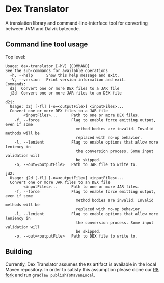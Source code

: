 # Dex Translator

A translation library and command-line-interface tool for converting between JVM and Dalvik bytecode.

## Command line tool usage

Top level:
```
Usage: dex-translator [-hV] [COMMAND]
See the sub-commands for available operations
  -h, --help      Show this help message and exit.
  -V, --version   Print version information and exit.
Commands:
  d2j  Convert one or more DEX files to a JAR file
  j2d  Convert one or more JAR files to an DEX file

d2j:
  Usage: d2j [-fl] [-o=<outputFile>] <inputFiles>...
  Convert one or more DEX files to a JAR file
        <inputFiles>...      Path to one or more DEX files.
    -f, --force              Flag to enable force emitting output, even if some
                               method bodies are invalid. Invalid methods will be
                               replaced with no-op behavior.
    -l, --lenient            Flag to enable options that allow more leniency in
                               the conversion process. Some input validation will
                               be skipped.
    -o, --out=<outputFile>   Path to JAR file to write to.

jd2:
  Usage: j2d [-fl] [-o=<outputFile>] <inputFiles>...
  Convert one or more JAR files to an DEX file
        <inputFiles>...      Path to one or more JAR files.
    -f, --force              Flag to enable force emitting output, even if some
                               method bodies are invalid. Invalid methods will be
                               replaced with no-op behavior.
    -l, --lenient            Flag to enable options that allow more leniency in
                               the conversion process. Some input validation will
                               be skipped.
    -o, --out=<outputFile>   Path to DEX file to write to.
```

## Building

Currently, Dex Translator assumes the `R8` artifact is available in the local Maven repository.
In order to satisfy this assumption please clone our [R8 fork](https://github.com/Col-E/r8) and
run `gradlew publishToMavenLocal`.